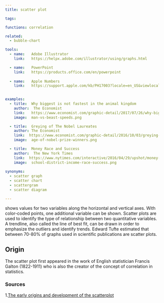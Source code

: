 ```yaml
---
title: scatter plot

tags:

functions: correlation

related:
  - bubble-chart

tools:
  - name:   Adobe Illustrator
    link:   https://helpx.adobe.com/illustrator/using/graphs.html

  - name:   PowerPoint
    link:   https://products.office.com/en/powerpoint
  
  - name:   Apple Numbers
    link:   https://support.apple.com/kb/PH17003?locale=en_US&viewlocale=en_US
    

examples:
  - title:  Why biggest is not fastest in the animal kingdom
    author:  The Economist
    link:   https://www.economist.com/graphic-detail/2017/07/26/why-biggest-isnt-fastest-in-the-animal-kingdom
    image:  man-vs-beast-speeds.png

  - title:  Greying of The Nobel Laureates
    author: The Economist
    link:  https://www.economist.com/graphic-detail/2016/10/03/greying-of-the-nobel-laureates
    image:  age-of-nobel-prize-winners.png

  - title:  Money Race and Success
    author:  The New York Times
    link:  https://www.nytimes.com/interactive/2016/04/29/upshot/money-race-and-success-how-your-school-district-compares.html?mtrref=undefined&mtrref=www.nytimes.com
    image:  school-district-income-race-success.png
    
synonyms:
  - scatter graph
  - scatter chart
  - scattergram
  - scatter diagram

---
```


shows values for two variables along the horizontal and vertical axes. With color-coded points, one additional variable can be shown. Scatter plots are used to identify the type of relationship between two quantitative variables. A trendline, also called the line of best fit, can be drawn in order to emphasize the outliers and identify trends. Edward Tufte estimated that between 70-80% of graphs used in scientific publications are scatter plots.

<!--more-->

## Origin
The scatter plot first appeared in the work of English statistician Francis Galton (1822-1911) who is also the creator of the concept of correlation in statistics.

### Sources
1.[The early origins and development of the scatterplot](http://datavis.ca/papers/friendly-scat.pdf)

